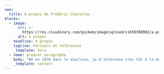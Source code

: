 ```yaml
---
seo:
  title: A propos de Frédéric Chastelas
blocks:
  - image:
      src: >-
        https://res.cloudinary.com/guikem/image/upload/v1659388902/a-propos_d9mzaq.jpg
      alt: a propos
    headline: A propos
    tagline: Parcours et références
    _template: hero
  - name: premier paragraphe
    body: "Né en 1976 dans le Vaucluse, je m’intéresse très tôt à la méditation, la philosophie et la spiritualité. Après une adolescence riche d’expériences, j’entreprends des études de philosophie à l'Université de Montpellier jusqu’à la maîtrise. C’est à cette époque que je rencontre le bouddhisme et les maîtres tibétains qui le représentent en France. La rencontre avec  *Le Livre tibétain de la vie et de la mort* et son auteur, Sogyal Rinpoché, marquent une étape décisive sur mon chemin.\_\n\nDès l’an 2000 je décide de me consacrer à l'étude et à la pratique du bouddhisme, ce qui m’amène à passer de longues périodes de temps en Inde pour y accomplir des retraites personnelles et recevoir les enseignements de nombreux maîtres. Au cours de cette période, j’aide aussi à l’organisation de nombreux évènements bouddhistes en France, dont ceux du Dalaî-Lama en 2000 et 2003. Ce chemin m’amène ensuite à entreprendre une retraite traditionnelle de trois ans, trois mois et trois jours, au temple bouddhiste de Lérab Ling, où je poursuis, avec plus de deux cents personnes, un programme intensif d’études et de pratique du bouddhisme.\_ A la suite de cette retraite je décide de vivre à Lerab Ling et y résiderais quatorze ans au total.\n\n![Khandro Tsering Chödron](https://res.cloudinary.com/guikem/image/upload/v1659389794/Khandro-Tsering-Cho_dron_qvqija.jpg \"Ici avec Khandro Tsering Chödron, l’un des plus grands maîtres féminin bouddhiste du 20ème siècle\")\n\n*Ici avec Khandro Tséring Chödrön, l'une des grandes maîtres bouddhistes de notre époque.*\n\nEn 2009, après la retraite de trois ans, je prends le rôle de guide de retraite et accompagne les personnes qui accomplissent des retraites longues - plusieurs mois. Je commence aussi à enseigner la méditation et développe plusieurs programmes, dont un programme de retraite personnelle pour permettre à tout un chacun de faire l'expérience de la méditation dans le cadre de retraites courtes. Quotidiennement, pendant douze ans, je guide sessions de méditation et entretiens individuels. En parallèle, j’anime régulièrement des stages et des retraites sur les thèmes de la méditation, la compassion, l’acceptation de soi, surmonter ses croyances, … ainsi que sur certaines pratiques bouddhistes spécifiques. Ces activités m’ont amené à rencontrer, accompagner et enseigner à plusieurs centaines voire milliers de personnes au cours des quinze dernières années.\n\nEn 2018 je m’intéresse de plus près au travail sur les blessures psychologiques (rejet, abandon, humiliation, trahison, injustice), qui m’apparaît tout à fait complémentaire au chemin bouddhiste traditionnel. C’est d’abord à titre personnel, puis à titre professionnel que je poursuis la formation de l’école Écoute Ton Corps de Lise Bourbeau. En effet, les outils et techniques employés dans cette école, ainsi que la bienveillance de ses enseignants, m’inspireront à m’engager professionnellement dans l’accompagnement et le coaching. J’inclue aussi depuis cette période de nombreux éléments de ces enseignements dans les séminaires que j’anime.\n\nA la suite de cela, c’est la rencontre avec Luc Nicon et la régulation émotionnelle Tipi qui m’ouvre une perspective inattendue et libératrice. A travers cette méthode, je fais l’expérience de la régulation définitive de nombreux blocages émotionnels qui, malgré le long travail antérieur, demeuraient toujours présents. En 2021, j’entreprends la formation Tipi et deviens thérapeute certifié en régulation émotionnelle.\n\nC’est à la lumière de mon parcours et de mon expérience que je propose aujourd’hui des séminaires, des formations et des accompagnements qui allient sagesse ancienne et méthodes modernes afin d’améliorer la qualité de vie et développer les ressources de celles et ceux que je suis amené à rencontrer.\n"
    _template: content
---
```


